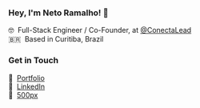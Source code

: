 ### Hey, I'm Neto Ramalho! 👋

🤓&nbsp;&nbsp;Full-Stack Engineer / Co-Founder, at [@ConectaLead](https://github.com/conectalead/) <br>
🇧🇷&nbsp;&nbsp;Based in Curitiba, Brazil

### Get in Touch

🚀&nbsp;&nbsp;[Portfolio](https://netoramalho.dev) <br>
💼&nbsp;&nbsp;[LinkedIn](https://www.linkedin.com/in/netoramalho) <br>
📸&nbsp;&nbsp;[500px](https://500px.com/netoramalho)
